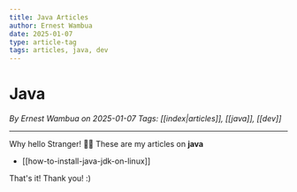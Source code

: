```yaml
---
title: Java Articles
author: Ernest Wambua
date: 2025-01-07
type: article-tag
tags: articles, java, dev
---
```


# Java
_By Ernest Wambua on 2025-01-07_
_Tags: [[index|articles]], [[java]], [[dev]]_
___

Why hello Stranger! 👋😀
These are my articles on **java**

- [[how-to-install-java-jdk-on-linux]]

That's it! Thank you! :)